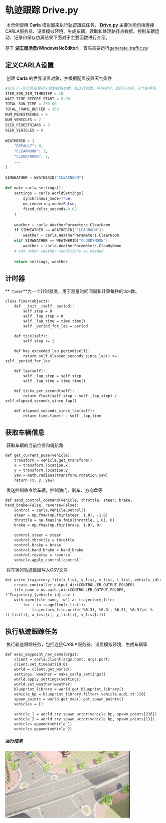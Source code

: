 # 轨迹跟踪  Drive.py

​	本示例使用  **Carla**  模拟器来执行轨迹跟踪任务，  [**Drive.py**](https://github.com/OpenHUTB/carla_doc/blob/master/src/course/trajectory_tracking/Drive.py)  主要功能包括连接CARLA服务器、设置模拟环境、生成车辆、读取和处理路径点数据、控制车辆运动、记录和保存仿真结果下面对于主要函数进行介绍。

  基于 [**湖工商场景**](https://pan.baidu.com/s/15T1hGoWJ70tVmsTX7-zcSw?pwd=hutb )**(WindowsNoEditor)**，首先需要运行[generate_traffic.py](https://github.com/OpenHUTB/carla_doc/blob/master/src/examples/generate_traffic.py)


## 定义CARLA设置

​	创建 **Carla** 的世界设置对象，并根据配置设置天气条件

```python
#定义了一些全局变量用于控制模拟参数，如迭代次数、等待时间、总运行时间、天气条件等。
ITER_FOR_SIM_TIMESTEP = 10
WAIT_TIME_BEFORE_START = 5.00
TOTAL_RUN_TIME = 200.00
TOTAL_FRAME_BUFFER = 300
NUM_PEDESTRIANS = 0
NUM_VEHICLES = 2
SEED_PEDESTRIANS = 0
SEED_VEHICLES = 0

WEATHERID = {
    "DEFAULT": 0,
    "CLEARNOON": 1,
    "CLOUDYNOON": 2,
    ...
}

SIMWEATHER = WEATHERID["CLEARNOON"]

def make_carla_settings():
    settings = carla.WorldSettings(
        synchronous_mode=True,
        no_rendering_mode=False,
        fixed_delta_seconds=0.02
    )

    weather = carla.WeatherParameters.ClearNoon
    if SIMWEATHER == WEATHERID["CLEARNOON"]:
        weather = carla.WeatherParameters.ClearNoon
    elif SIMWEATHER == WEATHERID["CLOUDYNOON"]:
        weather = carla.WeatherParameters.CloudyNoon
    # Add other weather conditions as needed

    return settings, weather

```



## 计时器

**`	Timer`**为一个计时器类，用于测量时间间隔和计算每秒的tick数。

```
class Timer(object):
    def __init__(self, period):
        self.step = 0
        self._lap_step = 0
        self._lap_time = time.time()
        self._period_for_lap = period

    def tick(self):
        self.step += 1

    def has_exceeded_lap_period(self):
        return self.elapsed_seconds_since_lap() >= self._period_for_lap

    def lap(self):
        self._lap_step = self.step
        self._lap_time = time.time()

    def ticks_per_second(self):
        return float(self.step - self._lap_step) / self.elapsed_seconds_since_lap()

    def elapsed_seconds_since_lap(self):
        return time.time() - self._lap_time

```



## 获取车辆信息

​	获取车辆的当前位置和偏航角

```
def get_current_pose(vehicle):
    transform = vehicle.get_transform()
    x = transform.location.x
    y = transform.location.y
    yaw = math.radians(transform.rotation.yaw)
    return (x, y, yaw)

```

​	发送控制命令给车辆，控制油门、刹车、方向盘等

```
def send_control_command(vehicle, throttle, steer, brake, hand_brake=False, reverse=False):
    control = carla.VehicleControl()
    steer = np.fmax(np.fmin(steer, 1.0), -1.0)
    throttle = np.fmax(np.fmin(throttle, 1.0), 0)
    brake = np.fmax(np.fmin(brake, 1.0), 0)

    control.steer = steer
    control.throttle = throttle
    control.brake = brake
    control.hand_brake = hand_brake
    control.reverse = reverse
    vehicle.apply_control(control)

```

​	 将车辆的轨迹数据写入CSV文件

```
def write_trajectory_file(x_list, y_list, v_list, t_list, vehicle_id):
    create_controller_output_dir(CONTROLLER_OUTPUT_FOLDER)
    file_name = os.path.join(CONTROLLER_OUTPUT_FOLDER, f'Trajectory_{vehicle_id}.csv')
    with open(file_name, 'w') as trajectory_file:
        for i in range(len(x_list)):
            trajectory_file.write('%0.3f, %0.3f, %0.3f, %0.3f\n' % (t_list[i], x_list[i], y_list[i], v_list[i]))

```



## 执行轨迹跟踪任务

​	执行轨迹跟踪任务，包括连接CARLA服务器、设置模拟环境、生成车辆等

```
def exec_waypoint_nav_demo(args):
    client = carla.Client(args.host, args.port)
    client.set_timeout(10.0)
    world = client.get_world()
    settings, weather = make_carla_settings()
    world.apply_settings(settings)
    world.set_weather(weather)
    blueprint_library = world.get_blueprint_library()
    vehicle_bp = blueprint_library.filter('vehicle.audi.tt')[0]
    spawn_points = world.get_map().get_spawn_points()
    vehicles = []
    
    vehicle_1 = world.try_spawn_actor(vehicle_bp, spawn_points[216])
    vehicle_2 = world.try_spawn_actor(vehicle_bp, spawn_points[11])
    vehicles.append(vehicle_1)
    vehicles.append(vehicle_2)
```

##### 运行结果

![](../img/traffic_course_img/trace.gif)
